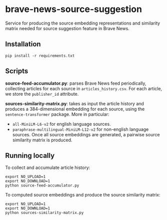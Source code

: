 # brave-news-source-suggestion

Service for producing the source embedding representations and similarity matrix needed for source suggestion feature in Brave News.

## Installation

```
pip install -r requirements.txt
```

## Scripts
**source-feed-accumulator.py**: parses Brave News feed periodically, collecting articles for each source in `articles_history.csv`. For each article, we store the `publisher_id` attribute.

**sources-similarity-matrix.py**: takes as input the article history and produces a 384-dimensional embedding for each source, using the `sentence-transformer` package. More in particular:
- `all-MiniLM-L6-v2` for english language sources.
- `paraphrase-multilingual-MiniLM-L12-v2` for non-english language sources.
Once all source embeddings are generated, a pairwise source similarity matrix is produced.

## Running locally
To collect and accumulate article history:
```
export NO_UPLOAD=1
export NO_DOWNLOAD=1
python source-feed-accumulator.py
```

To computed source embeddings and produce the source similarity matrix:
```
export NO_UPLOAD=1
export NO_DOWNLOAD=1
python sources-similarity-matrix.py
```
